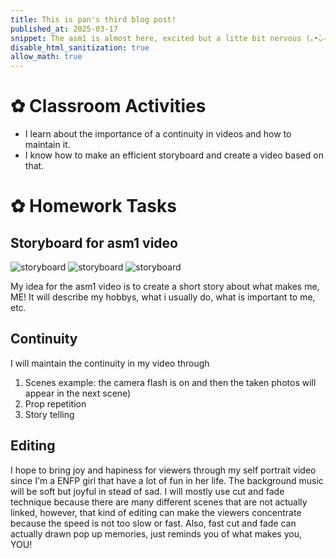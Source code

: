 ```yaml
---
title: This is pan's third blog post!
published_at: 2025-03-17
snippet: The asm1 is almost here, excited but a litte bit nervous (｡•̀ᴗ-)✧ (week 2 session 1)
disable_html_sanitization: true
allow_math: true
---
```


# ✿ Classroom Activities
- I learn about the importance of a continuity in videos and how to maintain it.
- I know how to make an efficient storyboard and create a video based on that.

# ✿ Homework Tasks

## Storyboard for asm1 video

![storyboard](storyboard/IMG_0007.JPG)
![storyboard](storyboard/IMG_0008.JPG)
![storyboard](storyboard/IMG_0015.jpg)

My idea for the asm1 video is to create a short story about what makes me, ME! It will describe my hobbys, what i usually do, what is important to me, etc.

## Continuity
I will maintain the continuity in my video through
1. Scenes
example: the camera flash is on and then the taken photos will appear in the next scene)
2. Prop repetition
3. Story telling

## Editing
I hope to bring joy and hapiness for viewers through my self portrait video since I'm a ENFP girl that have a lot of fun in her life. The background music will be soft but joyful in stead of sad. I will mostly use cut and fade technique because there are many different scenes that are not actually linked, however, that kind of editing can make the viewers concentrate because the speed is not too slow or fast. Also, fast cut and fade can actually drawn pop up memories, just reminds you of what makes you, YOU!